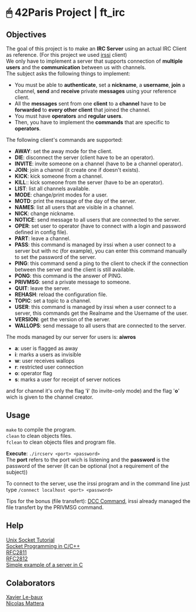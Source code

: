 # 🖱 42Paris Project | ft_irc

## Objectives

The goal of this project is to make an **IRC Server** using an actual IRC Client as reference. (For this project we used [irssi](https://irssi.org/) client)  
We only have to implement a server that supports connection of **multiple users** and the **communication** between us with channels.  
The subject asks the following things to implement:  
- You must be able to **authenticate**, set a **nickname**, a **username**, **join** a channel, **send** and **receive** private **messages** using your reference client.  
- All the **messages** sent from one **client** to a **channel** have to be **forwarded** to **every other client** that joined the channel.  
- You must have **operators** and **regular users**.  
- Then, you have to implement the **commands** that are specific to **operators**.  

The following client's commands are supported:  
- **AWAY**: set the away mode for the client.  
- **DIE**: disconnect the server (client have to be an operator).  
- **INVITE**: invite someone on a channel (have to be a channel operator).  
- **JOIN**: join a channel (it create one if doesn't exists).  
- **KICK**: kick someone from a channel.  
- **KILL**:: kick someone from the server (have to be an operator).  
- **LIST**: list all channels available.  
- **MODE**: change/print modes for a user.  
- **MOTD**: print the message of the day of the server.  
- **NAMES**: list all users that are visible in a channel.  
- **NICK**: change nickname.  
- **NOTICE**: send message to all users that are connected to the server.  
- **OPER**: set user to operator (have to connect with a login and password defined in config file).  
- **PART**: leave a channel.  
- **PASS**: this command is managed by irssi when a user connect to a server but with nc (for example), you can enter this command manually to set the password of the server.  
- **PING**: this command send a ping to the client to check if the connection between the server and the client is still available.  
- **PONG**: this command is the answer of PING.  
- **PRIVMSG**: send a private message to someone.  
- **QUIT**: leave the server.  
- **REHASH**: reload the configuration file.  
- **TOPIC**: set a topic to a channel.  
- **USER**: this command is managed by irssi when a user connect to a server, this commands get the Realname and the Username of the user.  
- **VERSION**: get the version of the server.  
- **WALLOPS**: send message to all users that are connected to the server.  

The mods managed by our server for users is: **aiwros**  
- **a**: user is flagged as away
- **i**: marks a users as invisible
- **w**: user receives wallops
- **r**: restricted user connection
- **o**: operator flag
- **s**: marks a user for receipt of server notices

and for channel it's only the flag '**i**' (to invite-only mode) and the flag '**o**' wich is given to the channel creator.  

## Usage

`make` to compile the program.  
`clean` to clean objects files.  
`fclean` to clean objects files and program file.  

**Execute**: `./ircserv <port> <password>`  
The **port** refers to the port wich is listening and the **password** is the password of the server (it can be optional (not a requirement of the subject))  

To connect to the server, use the irssi program and in the command line just type `/connect localhost <port> <password>`  

Tips for the bonus (file transfert): [DCC Command](https://irssi.org/documentation/help/dcc/), irssi already managed the file transfert by the PRIVMSG command.

## Help

[Unix Socket Tutorial](https://www.tutorialspoint.com/unix_sockets/index.htm)  
[Socket Programming in C/C++](https://www.geeksforgeeks.org/socket-programming-cc/)  
[RFC2811](https://datatracker.ietf.org/doc/html/rfc2811)  
[RFC2812](https://datatracker.ietf.org/doc/html/rfc2812)  
[Simple example of a server in C](https://codes-sources.commentcamarche.net/source/36603-server-irc-en-c-protocole-maison)

## Colaborators

[Xavier Le-baux](https://github.com/Xavier-LB)  
[Nicolas Mattera](https://github.com/niko-mttr)
